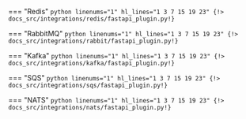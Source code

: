 === "Redis"
    ```python linenums="1" hl_lines="1 3 7 15 19 23"
    {!> docs_src/integrations/redis/fastapi_plugin.py!}
    ```

=== "RabbitMQ"
    ```python linenums="1" hl_lines="1 3 7 15 19 23"
    {!> docs_src/integrations/rabbit/fastapi_plugin.py!}
    ```

=== "Kafka"
    ```python linenums="1" hl_lines="1 3 7 15 19 23"
    {!> docs_src/integrations/kafka/fastapi_plugin.py!}
    ```

=== "SQS"
    ```python linenums="1" hl_lines="1 3 7 15 19 23"
    {!> docs_src/integrations/sqs/fastapi_plugin.py!}
    ```

=== "NATS"
    ```python linenums="1" hl_lines="1 3 7 15 19 23"
    {!> docs_src/integrations/nats/fastapi_plugin.py!}
    ```
